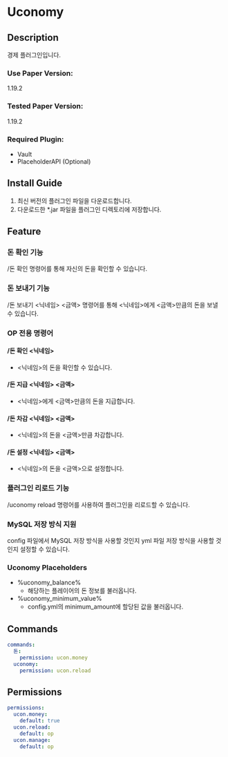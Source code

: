 # Uconomy
## Description
경제 플러그인입니다.

### Use Paper Version:
1.19.2
### Tested Paper Version:
1.19.2
### Required Plugin:
- Vault
- PlaceholderAPI (Optional)
## Install Guide
1. 최신 버전의 플러그인 파일을 다운로드합니다.
2. 다운로드한 *.jar 파일을 플러그인 디렉토리에 저장합니다.
## Feature

### 돈 확인 기능
/돈 확인 명령어를 통해 자신의 돈을 확인할 수 있습니다.

### 돈 보내기 기능
/돈 보내기 <닉네임> <금액> 명령어를 통해 <닉네임>에게 <금액>만큼의 돈을 보낼 수 있습니다.

### OP 전용 명령어
#### /돈 확인 <닉네임>
- <닉네임>의 돈을 확인할 수 있습니다.

#### /돈 지급 <닉네임> <금액>
- <닉네임>에게 <금액>만큼의 돈을 지급합니다.

#### /돈 차감 <닉네임> <금액>
- <닉네임>의 돈을 <금액>만큼 차감합니다.

#### /돈 설정 <닉네임> <금액>
- <닉네임>의 돈을 <금액>으로 설정합니다.

### 플러그인 리로드 기능
/uconomy reload 명령어를 사용하여 플러그인을 리로드할 수 있습니다.

### MySQL 저장 방식 지원  
config 파일에서 MySQL 저장 방식을 사용할 것인지 yml 파일 저장 방식을 사용할 것인지 설정할 수 있습니다.

### Uconomy Placeholders
- %uconomy_balance%
  - 해당하는 플레이어의 돈 정보를 불러옵니다.
- %uconomy_minimum_value% 
  - config.yml의 minimum_amount에 할당된 값을 불러옵니다.

## Commands
```yaml
commands:
  돈:
    permission: ucon.money
  uconomy:
    permission: ucon.reload
```
## Permissions
```yaml
permissions:
  ucon.money:
    default: true
  ucon.reload:
    default: op
  ucon.manage:
    default: op
```